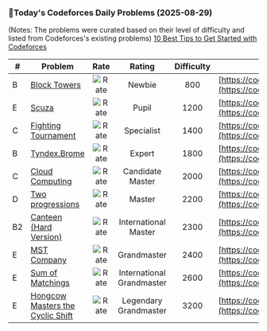 ### 🌟Today's Codeforces Daily Problems (2025-08-29)
(Notes: The problems were curated based on their level of difficulty and listed from Codeforces's existing problems)
[10 Best Tips to Get Started with Codeforces](https://github.com/ika9810/Codeforces-Daily-Problems/blob/main/10%20Best%20Tips%20to%20Get%20Started%20with%20Codeforces.md)

| # | Problem | Rate| Rating | Difficulty | Contest |
|---| ----- | :--------: | :----------: | :----------: | ---------- |
|B|[Block Towers](https://codeforces.com/contest/1767/problem/B)|![Rate](https://img.shields.io/badge/Newbie-800-lightgrey)|Newbie|800|[https://codeforces.com/contest/1767](https://codeforces.com/contest/1767)|
|E|[Scuza](https://codeforces.com/contest/1742/problem/E)|![Rate](https://img.shields.io/badge/Pupil-1200-brightgreen)|Pupil|1200|[https://codeforces.com/contest/1742](https://codeforces.com/contest/1742)|
|C|[Fighting Tournament](https://codeforces.com/contest/1719/problem/C)|![Rate](https://img.shields.io/badge/Specialist-1400-9cf)|Specialist|1400|[https://codeforces.com/contest/1719](https://codeforces.com/contest/1719)|
|B|[Tyndex.Brome](https://codeforces.com/contest/62/problem/B)|![Rate](https://img.shields.io/badge/Expert-1800-blue)|Expert|1800|[https://codeforces.com/contest/62](https://codeforces.com/contest/62)|
|C|[Cloud Computing](https://codeforces.com/contest/1070/problem/C)|![Rate](https://img.shields.io/badge/Candidate%20Master-2000-blueviolet)|Candidate Master|2000|[https://codeforces.com/contest/1070](https://codeforces.com/contest/1070)|
|D|[Two progressions](https://codeforces.com/contest/125/problem/D)|![Rate](https://img.shields.io/badge/Master-2200-orange)|Master|2200|[https://codeforces.com/contest/125](https://codeforces.com/contest/125)|
|B2|[Canteen (Hard Version)](https://codeforces.com/contest/2089/problem/B2)|![Rate](https://img.shields.io/badge/International%20Master-2300-orange)|International Master|2300|[https://codeforces.com/contest/2089](https://codeforces.com/contest/2089)|
|E|[MST Company](https://codeforces.com/contest/125/problem/E)|![Rate](https://img.shields.io/badge/Grandmaster-2400-red)|Grandmaster|2400|[https://codeforces.com/contest/125](https://codeforces.com/contest/125)|
|E|[Sum of Matchings](https://codeforces.com/contest/1651/problem/E)|![Rate](https://img.shields.io/badge/International%20Grandmaster-2600-red)|International Grandmaster|2600|[https://codeforces.com/contest/1651](https://codeforces.com/contest/1651)|
|E|[Hongcow Masters the Cyclic Shift](https://codeforces.com/contest/744/problem/E)|![Rate](https://img.shields.io/badge/Legendary%20Grandmaster-3200-red)|Legendary Grandmaster|3200|[https://codeforces.com/contest/744](https://codeforces.com/contest/744)|
